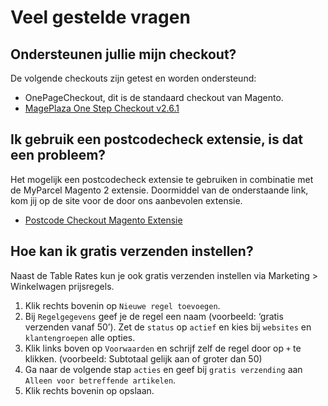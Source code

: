 # Veel gestelde vragen

## Ondersteunen jullie mijn checkout?
De volgende checkouts zijn getest en worden ondersteund:

- OnePageCheckout, dit is de standaard checkout van Magento.
- [MagePlaza One Step Checkout v2.6.1]

## Ik gebruik een postcodecheck extensie, is dat een probleem?
Het mogelijk een postcodecheck extensie te gebruiken in combinatie met de MyParcel Magento 2 extensie. Doormiddel van de onderstaande link, kom jij op de site voor de door ons aanbevolen extensie.

- [Postcode Checkout Magento Extensie]

## Hoe kan ik gratis verzenden instellen?
Naast de Table Rates kun je ook gratis verzenden instellen via Marketing > Winkelwagen prijsregels.

1. Klik rechts bovenin op `Nieuwe regel toevoegen`. 
2. Bij `Regelgegevens` geef je de regel een naam (voorbeeld: ‘gratis verzenden vanaf 50’). Zet de `status` op `actief` en kies bij `websites` en `klantengroepen` alle opties. 
3. Klik links boven op `Voorwaarden` en schrijf zelf de regel door op `+` te klikken. (voorbeeld: Subtotaal gelijk aan of groter dan 50)
4. Ga naar de volgende stap `acties` en geef bij `gratis verzending` aan `Alleen voor betreffende artikelen`. 
5. Klik rechts bovenin op opslaan.


[MagePlaza One Step Checkout v2.6.1]: https://www.mageplaza.com/magento-2-one-step-checkout-extension/
[Postcode Checkout Magento Extensie]: https://www.postcode-checkout.nl/plug-ins/standaard/magento-2

